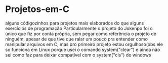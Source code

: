 # Projetos-em-C
alguns  códigozinhos para projetos mais elaborados do que alguns exercícios de programação
Particularmente o projeto do Jokenpo foi o único que fiz por conta própria, sem pegar como referência o projeto de ninguém, apesar de que tive que ralar um pouco pra entender como manipular arquivos em C, mas pro primeiro projeto estou orgulhoso(obs ele so funciona em Linux porque usei o comando system("clear") e ainda não sei como faz para deixar compatível com o system("cls") do windows
